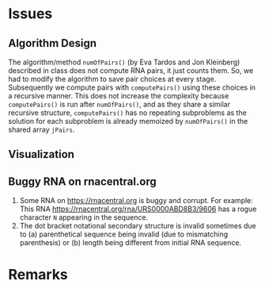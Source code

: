 # Issues

## Algorithm Design

The algorithm/method `numOfPairs()` (by Eva Tardos and Jon Kleinberg) described in class does not compute RNA pairs, it just counts them. So, we had to modify the algorithm to save pair choices at every stage. Subsequently we compute pairs with `computePairs()` using these choices in a recursive manner. This does not increase the complexity because `computePairs()` is run after `numOfPairs()`, and as they share a similar recursive structure, `computePairs()` has no repeating subproblems as the solution for each subproblem is already memoized by `numOfPairs()` in the shared array `jPairs`.

## Visualization

## Buggy RNA on rnacentral.org

1. Some RNA on https://rnacentral.org is buggy and corrupt. For example: 
This RNA https://rnacentral.org/rna/URS0000ABD8B3/9606 has a rogue character `N` appearing in the sequence.
2. The dot bracket notational secondary structure is invalid sometimes due to (a) parenthetical sequence being invalid (due to mismatching parenthesis) or (b) length being different from initial RNA sequence.

# Remarks